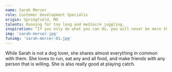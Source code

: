 ```yaml
---
name: Sarah Mercer
role: Customer Development Specialis
origin: Springfield, MO
talents: Running for too long and mediocre juggling.
inspiration: “If you only do what you can do, you will never be more than you are now.” – Kung Fu Panda
img: 'sarah-mercer.jpg'
funimg: 'sarah-mercer-01.jpg'
---
```

While Sarah is not a dog lover, she shares almost everything in common with them. She loves to run, eat any and all food, and make friends with any person that is willing. She is also really good at playing catch.